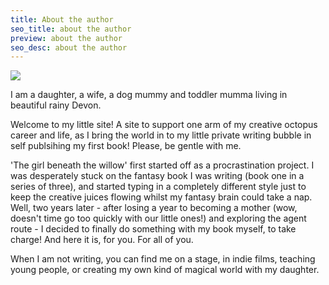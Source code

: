 ```yaml
---
title: About the author
seo_title: about the author
preview: about the author
seo_desc: about the author
---
```

![](/img/img_9382.jpg)

I am a daughter, a wife, a dog mummy and toddler mumma living in beautiful rainy Devon. 

Welcome to my little site! A site to support one arm of my creative octopus career and life, as I bring the world in to my little private writing bubble in self publsihing my first book! Please, be gentle with me.

'The girl beneath the willow' first started off as a procrastination project. I was desperately stuck on the fantasy book I was writing (book one in a series of three), and started typing in a completely different style just to keep the creative juices flowing whilst my fantasy brain could take a nap. Well, two years later - after losing a year to becoming a mother (wow, doesn't time go too quickly with our little ones!) and exploring the agent route - I decided to finally do something with my book myself, to take charge! And here it is, for you. For all of you.

When I am not writing, you can find me on a stage, in indie films, teaching young people, or creating my own kind of magical world with my daughter.